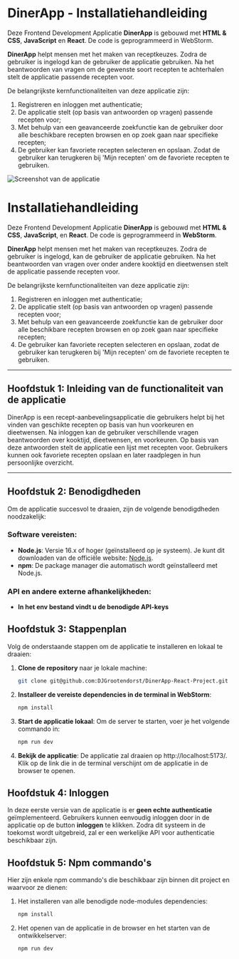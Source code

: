 # DinerApp - Installatiehandleiding

Deze Frontend Development Applicatie **DinerApp** is gebouwd met **HTML & CSS**, **JavaScript** en **React**. 
De code is geprogrammeerd in WebStorm. 

**DinerApp** helpt mensen met het maken van receptkeuzes.
Zodra de gebruiker is ingelogd kan de gebruiker de applicatie gebruiken. 
Na het beantwoorden van vragen om de gewenste soort recepten te achterhalen stelt de applicatie passende recepten voor. 

De belangrijkste kernfunctionaliteiten van deze applicatie zijn: 

1. Registreren en inloggen met authenticatie; 
2. De applicatie stelt (op basis van antwoorden op vragen) passende recepten voor;
3. Met behulp van een geavanceerde zoekfunctie kan de gebruiker door alle beschikbare recepten browsen en op zoek gaan naar specifieke recepten; 
4. De gebruiker kan favoriete recepten selecteren en opslaan. Zodat de gebruiker kan terugkeren bij 'Mijn recepten' om de favoriete recepten te gebruiken.

![Screenshot van de applicatie](./src/assets/screenshot.png)


# Installatiehandleiding

Deze Frontend Development Applicatie **DinerApp** is gebouwd met **HTML & CSS**, **JavaScript**, en **React**. De code is geprogrammeerd in **WebStorm**.

**DinerApp** helpt mensen met het maken van receptkeuzes. Zodra de gebruiker is ingelogd, kan de gebruiker de applicatie gebruiken. Na het beantwoorden van vragen over onder andere kooktijd en dieetwensen stelt de applicatie passende recepten voor.

De belangrijkste kernfunctionaliteiten van deze applicatie zijn:

1. Registreren en inloggen met authenticatie;
2. De applicatie stelt (op basis van antwoorden op vragen) passende recepten voor;
3. Met behulp van een geavanceerde zoekfunctie kan de gebruiker door alle beschikbare recepten browsen en op zoek gaan naar specifieke recepten;
4. De gebruiker kan favoriete recepten selecteren en opslaan, zodat de gebruiker kan terugkeren bij 'Mijn recepten' om de favoriete recepten te gebruiken.

---

## Hoofdstuk 1: Inleiding van de functionaliteit van de applicatie

DinerApp is een recept-aanbevelingsapplicatie die gebruikers helpt bij het vinden van geschikte recepten op basis van hun voorkeuren en dieetwensen. Na inloggen kan de gebruiker verschillende vragen beantwoorden over kooktijd, dieetwensen, en voorkeuren. Op basis van deze antwoorden stelt de applicatie een lijst met recepten voor. Gebruikers kunnen ook favoriete recepten opslaan en later raadplegen in hun persoonlijke overzicht.

---

## Hoofdstuk 2: Benodigdheden

Om de applicatie succesvol te draaien, zijn de volgende benodigdheden noodzakelijk:

### Software vereisten:
- **Node.js**: Versie 16.x of hoger (geïnstalleerd op je systeem). Je kunt dit downloaden van de officiële website: [Node.js](https://nodejs.org/).
- **npm**: De package manager die automatisch wordt geïnstalleerd met Node.js.

### API en andere externe afhankelijkheden:
- **In het env bestand vindt u de benodigde API-keys**


## Hoofdstuk 3: Stappenplan

Volg de onderstaande stappen om de applicatie te installeren en lokaal te draaien:

1. **Clone de repository** naar je lokale machine:
   ```bash
   git clone git@github.com:DJGrootendorst/DinerApp-React-Project.git

2. **Installeer de vereiste dependencies in de terminal in WebStorm**:
   ```bash
   npm install
   
3. **Start de applicatie lokaal**: Om de server te starten, voer je het volgende commando in: 
   ```bash
   npm run dev
   
4. **Bekijk de applicatie**: De applicatie zal draaien op http://localhost:5173/. 
Klik op de link die in de terminal verschijnt om de applicatie in de browser te openen. 

## Hoofdstuk 4: Inloggen

In deze eerste versie van de applicatie is er **geen echte authenticatie** geïmplementeerd.
Gebruikers kunnen eenvoudig inloggen door in de applicatie op de button **inloggen** te klikken. 
Zodra dit systeem in de toekomst wordt uitgebreid, zal er een werkelijke API voor authenticatie beschikbaar zijn. 

## Hoofdstuk 5: Npm commando's

Hier zijn enkele npm commando's die beschikbaar zijn binnen dit project en waarvoor ze dienen: 

1. Het installeren van alle benodigde node-modules dependencies:
   ```bash
   npm install

2. Het openen van de applicatie in de browser en het starten van de ontwikkelserver:
   ```bash
   npm run dev

